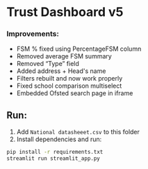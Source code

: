 # Trust Dashboard v5

### Improvements:
- FSM % fixed using PercentageFSM column
- Removed average FSM summary
- Removed “Type” field
- Added address + Head's name
- Filters rebuilt and now work properly
- Fixed school comparison multiselect
- Embedded Ofsted search page in iframe

## Run:
1. Add `National datasheeet.csv` to this folder
2. Install dependencies and run:
```bash
pip install -r requirements.txt
streamlit run streamlit_app.py
```